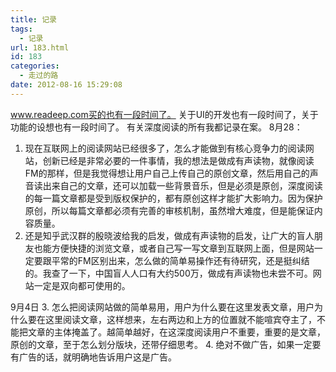```yaml
---
title: 记录
tags:
  - 记录
url: 183.html
id: 183
categories:
  - 走过的路
date: 2012-08-16 15:29:08
---
```


www.readeep.com买的也有一段时间了。 关于UI的开发也有一段时间了，关于功能的设想也有一段时间了。 有关深度阅读的所有我都记录在案。
8月28： 
1. 现在互联网上的阅读网站已经很多了，怎么才能做到有核心竞争力的阅读网站，创新已经是非常必要的一件事情，我的想法是做成有声读物，就像阅读FM的那样，但是我觉得想让用户自己上传自己的原创文章，然后用自己的声音读出来自己的文章，还可以加载一些背景音乐，但是必须是原创，深度阅读的每一篇文章都是受到版权保护的，都有原创这样才能扩大影响力。因为保护原创，所以每篇文章都必须有完善的审核机制，虽然增大难度，但是能保证内容质量。
2. 还是知乎武汉群的殷晓波给我的启发，做成有声读物的启发，让广大的盲人朋友也能方便快捷的浏览文章，或者自己写一写文章到互联网上面，但是网站一定要跟平常的FM区别出来，怎么做的简单易操作还有待研究，还是挺纠结的。我查了一下，中国盲人人口有大约500万，做成有声读物也未尝不可。网站一定是双向都可使用的。 

9月4日 
3. 怎么把阅读网站做的简单易用，用户为什么要在这里发表文章，用户为什么要在这里阅读文章，这样想来，左右两边和上方的位置就不能喧宾夺主了，不能把文章的主体掩盖了。越简单越好，在这深度阅读用户不重要，重要的是文章，原创的文章，至于怎么划分版块，还带仔细思考。 
4. 绝对不做广告，如果一定要有广告的话，就明确地告诉用户这是广告。
